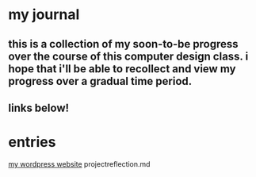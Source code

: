 # my journal 

## this is a collection of my soon-to-be progress over the course of this computer design class. i hope that i'll be able to recollect and view my progress over a gradual time period. 

## links below! 


# entries
[my wordpress website](ikigaicafe6.wordpress.com)
projectreflection.md 


